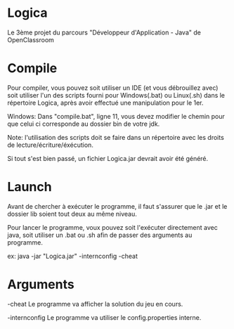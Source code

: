# Logica
Le 3ème projet du parcours "Développeur d'Application - Java" de OpenClassroom


Compile
==========================

Pour compiler, vous pouvez soit utiliser un IDE (et vous débrouillez avec) soit utiliser l'un des scripts fourni pour Windows(.bat) ou Linux(.sh) dans le répertoire Logica, après avoir effectué une manipulation pour le 1er.

Windows:
	Dans "compile.bat", ligne 11, vous devez modifier le chemin pour que celui ci corresponde au dossier bin de votre jdk.

Note: l'utilisation des scripts doit se faire dans un répertoire avec les droits de lecture/écriture/éxécution.


Si tout s'est bien passé, un fichier Logica.jar devrait avoir été généré.


Launch
==========================

Avant de chercher à exécuter le programme, il faut s'assurer que le .jar et le dossier lib soient tout deux au même niveau.

Pour lancer le programme, voux pouvez soit l'exécuter directement avec java, soit utiliser un .bat ou .sh afin de passer des arguments au programme.

ex:
java -jar "Logica.jar" -internconfig -cheat


Arguments
==========================

-cheat
	Le programme va afficher la solution du jeu en cours.
	
-internconfig
	Le programme va utiliser le config.properties interne.

